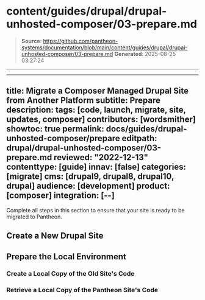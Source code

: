 # content/guides/drupal/drupal-unhosted-composer/03-prepare.md

> **Source**: https://github.com/pantheon-systems/documentation/blob/main/content/guides/drupal/drupal-unhosted-composer/03-prepare.md
> **Generated**: 2025-08-25 03:27:24

---

---
title: Migrate a Composer Managed Drupal Site from Another Platform
subtitle: Prepare
description: 
tags: [code, launch, migrate, site, updates, composer]
contributors: [wordsmither]
showtoc: true
permalink: docs/guides/drupal-unhosted-composer/prepare
editpath: drupal/drupal-unhosted-composer/03-prepare.md
reviewed: "2022-12-13"
contenttype: [guide]
innav: [false]
categories: [migrate]
cms: [drupal9, drupal8, drupal10, drupal]
audience: [development]
product: [composer]
integration: [--]
---

Complete all steps in this section to ensure that your site is ready to be migrated to Pantheon.

## Create a New Drupal Site

<Partial file="migrate/create-new-drupal-site.md" />

## Prepare the Local Environment

<Partial file="drupal/prepare-local-environment-no-clone.md" />

### Create a Local Copy of the Old Site's Code

<Partial file="migrate/drupal-create-local.md" />

### Retrieve a Local Copy of the Pantheon Site's Code

<Partial file="migrate/d8composer-d8composer-requirements.md" />
